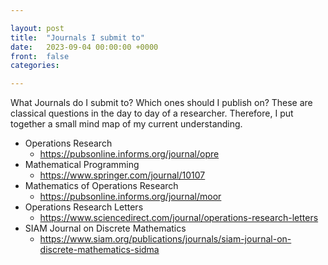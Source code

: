 ```yaml
---

layout: post
title:  "Journals I submit to"
date:   2023-09-04 00:00:00 +0000
front: 	false
categories: 

---
```


What Journals do I submit to? Which ones should I publish on?
These are classical questions in the day to day of a researcher. 
Therefore, I put together a small mind map of my current understanding. 

- Operations Research
	- https://pubsonline.informs.org/journal/opre 
- Mathematical Programming
	- https://www.springer.com/journal/10107
- Mathematics of Operations Research
	- https://pubsonline.informs.org/journal/moor
- Operations Research Letters
	- https://www.sciencedirect.com/journal/operations-research-letters
- SIAM Journal on Discrete Mathematics
	- https://www.siam.org/publications/journals/siam-journal-on-discrete-mathematics-sidma
